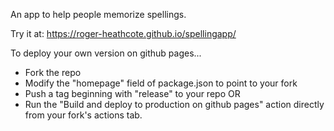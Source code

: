 An app to help people memorize spellings.

Try it at: https://roger-heathcote.github.io/spellingapp/

To deploy your own version on github pages...

- Fork the repo
- Modify the "homepage" field of package.json to point to your fork
- Push a tag beginning with "release" to your repo OR
- Run the "Build and deploy to production on github pages" action directly from your fork's actions tab.